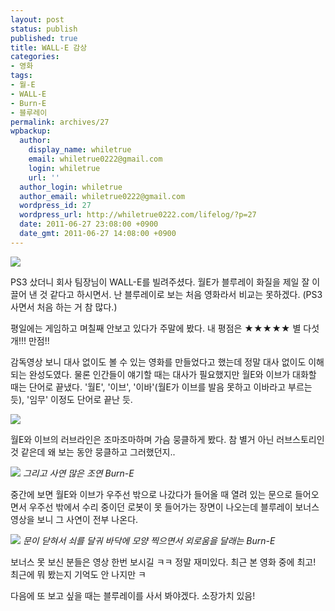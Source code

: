 ```yaml
---
layout: post
status: publish
published: true
title: WALL-E 감상
categories:
- 영화
tags:
- 월-E
- WALL-E
- Burn-E
- 블루레이
permalink: archives/27
wpbackup:
  author:
    display_name: whiletrue
    email: whiletrue0222@gmail.com
    login: whiletrue
    url: ''
  author_login: whiletrue
  author_email: whiletrue0222@gmail.com
  wordpress_id: 27
  wordpress_url: http://whiletrue0222.com/lifelog/?p=27
  date: 2011-06-27 23:08:00 +0900
  date_gmt: 2011-06-27 14:08:00 +0900
---
```


![](https://lh6.googleusercontent.com/-a2mHRG5nqNk/TwCGsbm0m1I/AAAAAAAACTY/bMI8kZtWxsI/s244/e0070413_4e088ec74f58b.jpg)

PS3 샀더니 회사 팀장님이 WALL-E를 빌려주셨다.
월E가 블루레이 화질을 제일 잘 이끌어 낸 것 같다고 하시면서.
난 블루레이로 보는 처음 영화라서 비교는 못하겠다. (PS3 사면서 처음 하는 거 참 많다.)

평일에는 게임하고 며칠째 안보고 있다가 주말에 봤다.
내 평점은 ★★★★★ 별 다섯 개!!! 만점!!

감독영상 보니 대사 없이도 볼 수 있는 영화를 만들었다고 했는데 정말 대사 없이도 이해되는 완성도였다.
물론 인간들이 얘기할 때는 대사가 필요했지만 월E와 이브가 대화할 때는 단어로 끝냈다.
'월E', '이브', '이바'(월E가 이브를 발음 못하고 이바라고 부르는 듯), '임무' 이정도 단어로 끝난 듯.

![](https://lh5.googleusercontent.com/-OpYS257fDb0/TwCGr6RpqdI/AAAAAAAACTY/ku0FkJcSI6M/s589/e0070413_4e088ec7ab6a8.jpg)

월E와 이브의 러브라인은 조마조마하며 가슴 뭉클하게 봤다.
참 별거 아닌 러브스토리인 것 같은데 왜 보는 동안 뭉클하고 그러했던지..

![](https://lh6.googleusercontent.com/-IPaHsFSbdiQ/TwCGsl-HAcI/AAAAAAAACTY/GlebMMRuR0o/s644/e0070413_4e088eeb83833.jpg)
_그리고 사연 많은 조연 Burn-E_

중간에 보면 월E와 이브가 우주선 밖으로 나갔다가 들어올 때 열려 있는 문으로 들어오면서 우주선 밖에서 수리 중이던 로봇이 못 들어가는
장면이 나오는데 블루레이 보너스 영상을 보니 그 사연이 전부 나온다.

![](https://lh6.googleusercontent.com/-gczoIBhx3-c/TwCGtNT908I/AAAAAAAACTY/rX34fxC9jJ0/s484/e0070413_4e088eec1cfd3.jpg)
_문이 닫혀서 쇠를 달궈 바닥에 모양 찍으면서 외로움을 달래는 Burn-E_

보너스 못 보신 분들은 영상 한번 보시길 ㅋㅋ
정말 재미있다.
최근 본 영화 중에 최고! 최근에 뭐 봤는지 기억도 안 나지만 ㅋ

다음에 또 보고 싶을 때는 블루레이를 사서 봐야겠다.
소장가치 있음!
